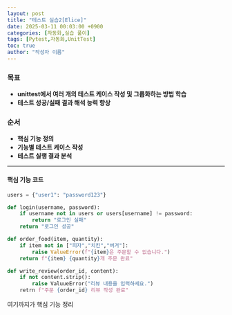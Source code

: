 ```yaml
---
layout: post
title: "테스트 실습2[Elice]"
date: 2025-03-11 00:03:00 +0900
categories: [자동화,실습 풀이]
tags: [Pytest,자동화,UnitTest]
toc: true
author: "작성자 이름"
---  
```


### 목표  
- **unittest에서 여러 개의 테스트 케이스 작성 및 그룹화하는 방법 학습**  
- **테스트 성공/실패 결과 해석 능력 향상**  

### 순서  
- **핵심 기능 정의**
- **기능별 테스트 케이스 작성**
- **테스트 실행 결과 분석**

---  

#### 핵심 기능 코드  
```python
users = {"user1": "password123"}

def login(username, password):
    if username not in users or users[username] != password:
        return "로그인 실패"
    return "로그인 성공"

def order_food(item, quantity):
    if item not in ["피자","치킨","버거"]:
        raise ValueError(f"{item}은 주문할 수 없습니다.")
    return f"{item} {quantity}개 주문 완료"

def write_review(order_id, content):
    if not content.strip():
        raise ValuueError("리뷰 내용을 입력하세요.")
    retrn f"주문 {order_id} 리뷰 작성 완료"
```
여기까지가 핵심 기능 정리
